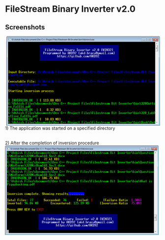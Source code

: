 # FileStream Binary Inverter v2.0

## Screenshots

<img align="right" width="500px" src="https://github.com/AKD92/FileStream-Binary-Inverter/raw/master/fscrn_1.png">
<br>1) The application was started on a specified directory</br>


<p>
<br>2) After the completion of inversion procedure</br>
<img align="middle" width="500px" src="https://github.com/AKD92/FileStream-Binary-Inverter/raw/master/fscrn_2.png">
</p>
